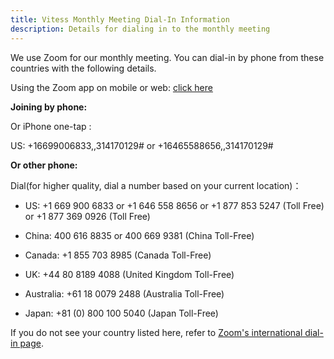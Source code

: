 ```yaml
---
title: Vitess Monthly Meeting Dial-In Information 
description: Details for dialing in to the monthly meeting 
---
```


We use Zoom for our monthly meeting. You can dial-in by phone from these countries with the following details.

Using the Zoom app on mobile or web: [click here](https://slack.zoom.us/j/314170129)

**Joining by phone:**

Or iPhone one-tap :

 US: +16699006833,,314170129#  or +16465588656,,314170129#

**Or other phone:**

Dial(for higher quality, dial a number based on your current location)：

* US: +1 669 900 6833 or +1 646 558 8656 or +1 877 853 5247  (Toll Free) or +1 877 369 0926 (Toll Free)

* China: 400 616 8835 or 400 669 9381 (China Toll-Free)
* Canada: +1 855 703 8985 (Canada Toll-Free)
* UK: +44 80 8189 4088 (United Kingdom Toll-Free)
* Australia: +61 18 0079 2488 (Australia Toll-Free)
* Japan: +81 (0) 800 100 5040 (Japan Toll-Free)

If you do not see your country listed here, refer to [Zoom's international dial-in page](https://zoom.us/zoomconference).


